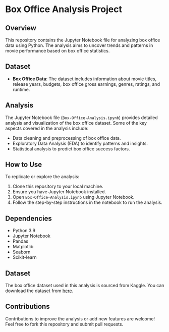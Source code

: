 # Box Office Analysis Project

## Overview
This repository contains the Jupyter Notebook file for analyzing box office data using Python. The analysis aims to uncover trends and patterns in movie performance based on box office statistics.

## Dataset
- **Box Office Data**: The dataset includes information about movie titles, release years, budgets, box office gross earnings, genres, ratings, and runtime.

## Analysis
The Jupyter Notebook file (`Box-Office-Analysis.ipynb`) provides detailed analysis and visualization of the box office dataset. Some of the key aspects covered in the analysis include:
- Data cleaning and preprocessing of box office data.
- Exploratory Data Analysis (EDA) to identify patterns and insights.
- Statistical analysis to predict box office success factors.

## How to Use
To replicate or explore the analysis:
1. Clone this repository to your local machine.
2. Ensure you have Jupyter Notebook installed.
3. Open `Box-Office-Analysis.ipynb` using Jupyter Notebook.
4. Follow the step-by-step instructions in the notebook to run the analysis.

## Dependencies
- Python 3.9
- Jupyter Notebook
- Pandas
- Matplotlib
- Seaborn
- Scikit-learn

## Dataset
The box office dataset used in this analysis is sourced from Kaggle. You can download the dataset from [here](https://www.kaggle.com/c/tmdb-box-office-prediction/data).

## Contributions
Contributions to improve the analysis or add new features are welcome! Feel free to fork this repository and submit pull requests.
